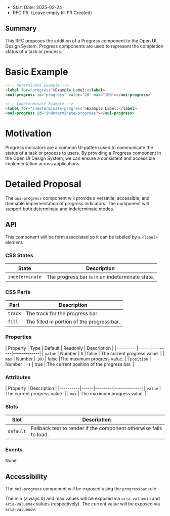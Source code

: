 * Start Date: 2025-02-24
* RFC PR: (Leave empty till PR Created)

## Summary

This RFC proposes the addition of a Progress component to the Open UI Design System. Progress components are used to represent the completion status of a task or process.

# Basic Example

```html
<!-- Determinate Example -->
<label for="progress">Example Label:</label>
<oui-progress id="progress" value="20" max="100"></oui-progress>

<!-- Indeterminate Example -->
<label for="indeterminate-progress">Example Label:</label>
<oui-progress id="indeterminate-progress"></oui-progress>
```

# Motivation

Progress indicators are a common UI pattern used to communicate the status of a task or process to users. By providing a Progress component in the Open UI Design System, we can ensure a consistent and accessible implementation across applications.

# Detailed Proposal

The `oui-progress` component will provide a versatile, accessible, and themable implementation of progress indicators. The component will support both determinate and indeterminate modes.

## API

This component will be form associated so it can be labeled by a `<label>` element.

### CSS States

| State | Description |
|-------|-------------|
| `indeterminate` | The progress bar is in an indeterminate state. |

### CSS Parts

| Part    | Description                                |
|---------|--------------------------------------------|
| `track` | The track for the progress bar.            |
| `fill`  | The filled in portion of the progress bar. |

### Properties

| Property | Type | Default | Readonly | Description |
|----------|------|---------|-------------|
| `value`  | Number | `0` | false | The current progress value. |
| `max`    | Number | `100` | false |The maximum progress value. |
| `position` | Number | `-1` | true | The current position of the progress bar. |

### Attributes

| Property | Description |
|----------|------|---------|-------------|
| `value`  | The current progress value. |
| `max`    | The maximum progress value. |

### Slots

| Slot | Description                                                       |
|------|-------------------------------------------------------------------|
| `default` | Fallback text to render if the component otherwise fails to load. |

### Events

None

## Accessibility

The `oui-progress` component will be exposed using the `progressbar` role.

The min (always 0) and max values will be exposed via `aria-valuemin` and `aria-valuemax` values (respectively).
The current value will be exposed via `aria-valuenow`.